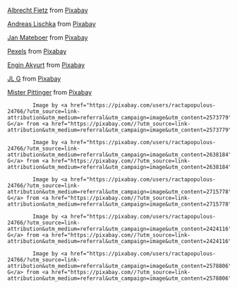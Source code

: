 <p><a class="link" href="https://pixabay.com/users/fietzfotos-6795508/?utm_source=link-attribution&utm_medium=referral&utm_campaign=image&utm_content=2927793">Albrecht Fietz</a> from <a class="link" href="https://pixabay.com//?utm_source=link-attribution&utm_medium=referral&utm_campaign=image&utm_content=2927793">Pixabay</a></p>
            <p><a class="link" href="https://pixabay.com/users/webandi-1460261/?utm_source=link-attribution&utm_medium=referral&utm_campaign=image&utm_content=5821297">Andreas Lischka</a> from <a class="link" href="https://pixabay.com//?utm_source=link-attribution&utm_medium=referral&utm_campaign=image&utm_content=5821297">Pixabay</a></p>
            <p><a class="link" href="https://pixabay.com/users/jan_photo-2842014/?utm_source=link-attribution&utm_medium=referral&utm_campaign=image&utm_content=4226688">Jan Mateboer</a> from <a class="link" href="https://pixabay.com//?utm_source=link-attribution&utm_medium=referral&utm_campaign=image&utm_content=4226688">Pixabay</a></p>
            <p><a class="link" href="https://pixabay.com/users/pexels-2286921/?utm_source=link-attribution&utm_medium=referral&utm_campaign=image&utm_content=1868562">Pexels</a> from <a class="link" href="https://pixabay.com//?utm_source=link-attribution&utm_medium=referral&utm_campaign=image&utm_content=1868562">Pixabay</a></p>
            <p><a class="link" href="https://pixabay.com/users/engin_akyurt-3656355/?utm_source=link-attribution&utm_medium=referral&utm_campaign=image&utm_content=5993098">Engin Akyurt</a> from <a class="link" href="https://pixabay.com//?utm_source=link-attribution&utm_medium=referral&utm_campaign=image&utm_content=5993098">Pixabay</a></p>
            <p><a class="link" href="https://pixabay.com/users/ractapopulous-24766/?utm_source=link-attribution&utm_medium=referral&utm_campaign=image&utm_content=2129505">JL G</a> from <a class="link" href="https://pixabay.com//?utm_source=link-attribution&utm_medium=referral&utm_campaign=image&utm_content=2129505">Pixabay</a></p>
            <p><a class="link" href="https://pixabay.com/users/爪丨丂ㄒ乇尺_卩丨ㄒㄒ丨几ꮆ乇尺-8151691/?utm_source=link-attribution&utm_medium=referral&utm_campaign=image&utm_content=6642320">Mister Pittinger</a> from <a class="link" href="https://pixabay.com//?utm_source=link-attribution&utm_medium=referral&utm_campaign=image&utm_content=6642320">Pixabay</a></p>
            
            Image by <a href="https://pixabay.com/users/ractapopulous-24766/?utm_source=link-attribution&utm_medium=referral&utm_campaign=image&utm_content=2573779">JL G</a> from <a href="https://pixabay.com//?utm_source=link-attribution&utm_medium=referral&utm_campaign=image&utm_content=2573779">Pixabay</a>
            
            Image by <a href="https://pixabay.com/users/ractapopulous-24766/?utm_source=link-attribution&utm_medium=referral&utm_campaign=image&utm_content=2638184">JL G</a> from <a href="https://pixabay.com//?utm_source=link-attribution&utm_medium=referral&utm_campaign=image&utm_content=2638184">Pixabay</a>
            
            Image by <a href="https://pixabay.com/users/ractapopulous-24766/?utm_source=link-attribution&utm_medium=referral&utm_campaign=image&utm_content=2715778">JL G</a> from <a href="https://pixabay.com//?utm_source=link-attribution&utm_medium=referral&utm_campaign=image&utm_content=2715778">Pixabay</a>

            Image by <a href="https://pixabay.com/users/ractapopulous-24766/?utm_source=link-attribution&utm_medium=referral&utm_campaign=image&utm_content=2424116">JL G</a> from <a href="https://pixabay.com//?utm_source=link-attribution&utm_medium=referral&utm_campaign=image&utm_content=2424116">Pixabay</a>

            Image by <a href="https://pixabay.com/users/ractapopulous-24766/?utm_source=link-attribution&utm_medium=referral&utm_campaign=image&utm_content=2578806">JL G</a> from <a href="https://pixabay.com//?utm_source=link-attribution&utm_medium=referral&utm_campaign=image&utm_content=2578806">Pixabay</a>